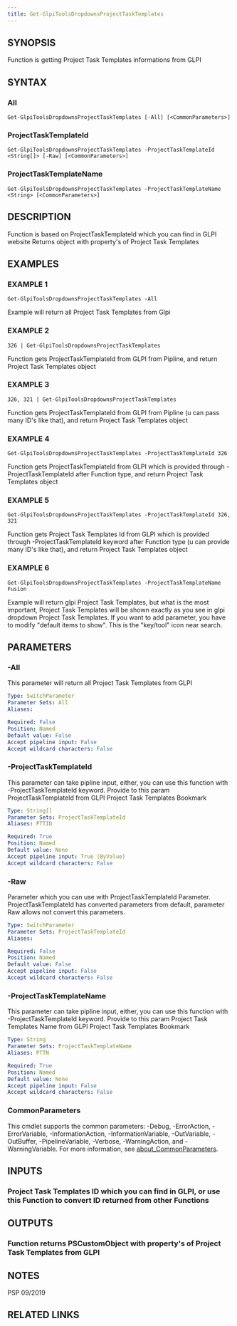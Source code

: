 ```yaml
---
title: Get-GlpiToolsDropdownsProjectTaskTemplates
---
```


## SYNOPSIS
Function is getting Project Task Templates informations from GLPI

## SYNTAX

### All
```
Get-GlpiToolsDropdownsProjectTaskTemplates [-All] [<CommonParameters>]
```

### ProjectTaskTemplateId
```
Get-GlpiToolsDropdownsProjectTaskTemplates -ProjectTaskTemplateId <String[]> [-Raw] [<CommonParameters>]
```

### ProjectTaskTemplateName
```
Get-GlpiToolsDropdownsProjectTaskTemplates -ProjectTaskTemplateName <String> [<CommonParameters>]
```

## DESCRIPTION
Function is based on ProjectTaskTemplateId which you can find in GLPI website
Returns object with property's of Project Task Templates

## EXAMPLES

### EXAMPLE 1
```
Get-GlpiToolsDropdownsProjectTaskTemplates -All
```

Example will return all Project Task Templates from Glpi

### EXAMPLE 2
```
326 | Get-GlpiToolsDropdownsProjectTaskTemplates
```

Function gets ProjectTaskTemplateId from GLPI from Pipline, and return Project Task Templates object

### EXAMPLE 3
```
326, 321 | Get-GlpiToolsDropdownsProjectTaskTemplates
```

Function gets ProjectTaskTemplateId from GLPI from Pipline (u can pass many ID's like that), and return Project Task Templates object

### EXAMPLE 4
```
Get-GlpiToolsDropdownsProjectTaskTemplates -ProjectTaskTemplateId 326
```

Function gets ProjectTaskTemplateId from GLPI which is provided through -ProjectTaskTemplateId after Function type, and return Project Task Templates object

### EXAMPLE 5
```
Get-GlpiToolsDropdownsProjectTaskTemplates -ProjectTaskTemplateId 326, 321
```

Function gets Project Task Templates Id from GLPI which is provided through -ProjectTaskTemplateId keyword after Function type (u can provide many ID's like that), and return Project Task Templates object

### EXAMPLE 6
```
Get-GlpiToolsDropdownsProjectTaskTemplates -ProjectTaskTemplateName Fusion
```

Example will return glpi Project Task Templates, but what is the most important, Project Task Templates will be shown exactly as you see in glpi dropdown Project Task Templates.
If you want to add parameter, you have to modify "default items to show".
This is the "key/tool" icon near search.

## PARAMETERS

### -All
This parameter will return all Project Task Templates from GLPI

```yaml
Type: SwitchParameter
Parameter Sets: All
Aliases:

Required: False
Position: Named
Default value: False
Accept pipeline input: False
Accept wildcard characters: False
```

### -ProjectTaskTemplateId
This parameter can take pipline input, either, you can use this function with -ProjectTaskTemplateId keyword.
Provide to this param ProjectTaskTemplateId from GLPI Project Task Templates Bookmark

```yaml
Type: String[]
Parameter Sets: ProjectTaskTemplateId
Aliases: PTTID

Required: True
Position: Named
Default value: None
Accept pipeline input: True (ByValue)
Accept wildcard characters: False
```

### -Raw
Parameter which you can use with ProjectTaskTemplateId Parameter.
ProjectTaskTemplateId has converted parameters from default, parameter Raw allows not convert this parameters.

```yaml
Type: SwitchParameter
Parameter Sets: ProjectTaskTemplateId
Aliases:

Required: False
Position: Named
Default value: False
Accept pipeline input: False
Accept wildcard characters: False
```

### -ProjectTaskTemplateName
This parameter can take pipline input, either, you can use this function with -ProjectTaskTemplateId keyword.
Provide to this param Project Task Templates Name from GLPI Project Task Templates Bookmark

```yaml
Type: String
Parameter Sets: ProjectTaskTemplateName
Aliases: PTTN

Required: True
Position: Named
Default value: None
Accept pipeline input: False
Accept wildcard characters: False
```

### CommonParameters
This cmdlet supports the common parameters: -Debug, -ErrorAction, -ErrorVariable, -InformationAction, -InformationVariable, -OutVariable, -OutBuffer, -PipelineVariable, -Verbose, -WarningAction, and -WarningVariable. For more information, see [about_CommonParameters](http://go.microsoft.com/fwlink/?LinkID=113216).

## INPUTS

### Project Task Templates ID which you can find in GLPI, or use this Function to convert ID returned from other Functions
## OUTPUTS

### Function returns PSCustomObject with property's of Project Task Templates from GLPI
## NOTES
PSP 09/2019

## RELATED LINKS
